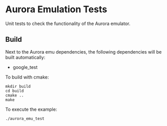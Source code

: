 # Aurora Emulation Tests

Unit tests to check the functionality of the Aurora emulator.

## Build

Next to the Aurora emu dependencies, the following dependencies will be built automatically:

- google_test


To build with cmake:

    mkdir build
    cd build
    cmake ..
    make

To execute the example:

    ./aurora_emu_test